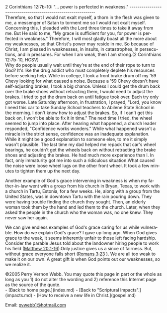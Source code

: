  <head> <title>(PVW) 2 Corinthians 12:7b-10: "... power is perfected in weakness."</title> <meta content="IE=9" http-equiv="X-UA-Compatible"></meta> <link href="css/page_style.css" rel="stylesheet" type="text/css"></link> </head><body lang="EN-US"><div class="page_style"> 2 Corinthians 12:7b-10: "... power is perfected in weakness."
-------------------------------------------------------------

<div class="p">Therefore, so that I would not exalt myself, a thorn in the flesh was given to me, a messenger of Satan to torment me so I would not exalt myself. Concerning this, I pleaded with the Lord three times to take it away from me. But He said to me, "My grace is sufficient for you, for power is perfected in weakness." Therefore, I will most gladly boast all the more about my weaknesses, so that Christ's power may reside in me. So because of Christ, I am pleased in weaknesses, in insults, in catastrophes, in persecutions, and in pressures. For when I am weak, then I am strong.(2 Corinthians 12:7b-10, HCSV)

</div>Why do people usually wait until they're at the end of their rope to turn to God? It's like the drug addict who must completely deplete his resources before seeking help. While in college, I took a front brake drum off my '59 Chevy looking for what caused a noise. Because a '59 Chevy doesn't have self-adjusting brakes, I took a big chance. Unless I could get the drum back over the brake shoes without retracting them, I would need to adjust the brakes. I tried to get the drum back on until fatigue took over. Each try only got worse. Late Saturday afternoon, in frustration, I prayed, "Lord, you know I need this car to take Sunday School teachers to Abilene State School in the morning. I don't know how to adjust the brakes. So, if I can't get this back on, I won't be able to fix it in time." The next time I tried, the wheel seemed to jump into place. After hearing what happened, a church leader responded, "Confidence works wonders." While what happened wasn't a miracle in the strict sense, confidence was an inadequate explanation. While it might be a good explanation to someone else, to me it simply wasn't plausible. The last time my dad helped me repack that car's wheel bearings, he couldn't get the wheels back on without retracting the brake shoes and adjusting the brakes. He had much more experience than I. In fact, only immaturity got me into such a ridiculous situation.What caused the noise were loose wheel lugs on the other front wheel. It took a few minutes to tighten them up the next day.

Another example of God's grace intervening in weakness is when my father-in-law went with a group from his church in Bryan, Texas, to work with a church in Tartu, Estonia, for a few weeks. He, along with a group from the United States, was in downtown Tartu with the rain pouring down. They were having trouble finding the church they sought. Then, an elderly woman took them by the hand and led them to the church. Later, when they asked the people in the church who the woman was, no one knew. They never saw her again.

We can give endless examples of God's grace caring for us while vulnerable. How do we explain God's grace? I gave up long ago. When God gives grace to the weak, it seems inherently unfair to those left facing hardship. Consider the parable Jesus told about the landowner hiring people to work his field ([Matthew 20:1-16](http://www.biblegateway.com/passage/?search=Matthew+20:1-16)).Only justice gives us a since of fairness. But, without grace everyone falls short ([Romans 3:23](http://www.biblegateway.com/passage/?search=Romans+3:23) ). We are all too weak to make it on our own. A great gift is when God points out our weaknesses, so we realize it.

<div class="copy">©2005 Perry Vernon Webb. You may quote this page in part or the whole as long as you
 1) do not alter the wording and
 2) reference this Internet page as the source of the quote.</div> </div>- [Back to home page.](index.md)
- [Back to "Scriptural Impacts".](impacts.md)
- [How to receive a new life in Christ.](gospel.md)

Email: [pvwebb1@hotmail.com](mailto:pvwebb1@hotmail.com)


